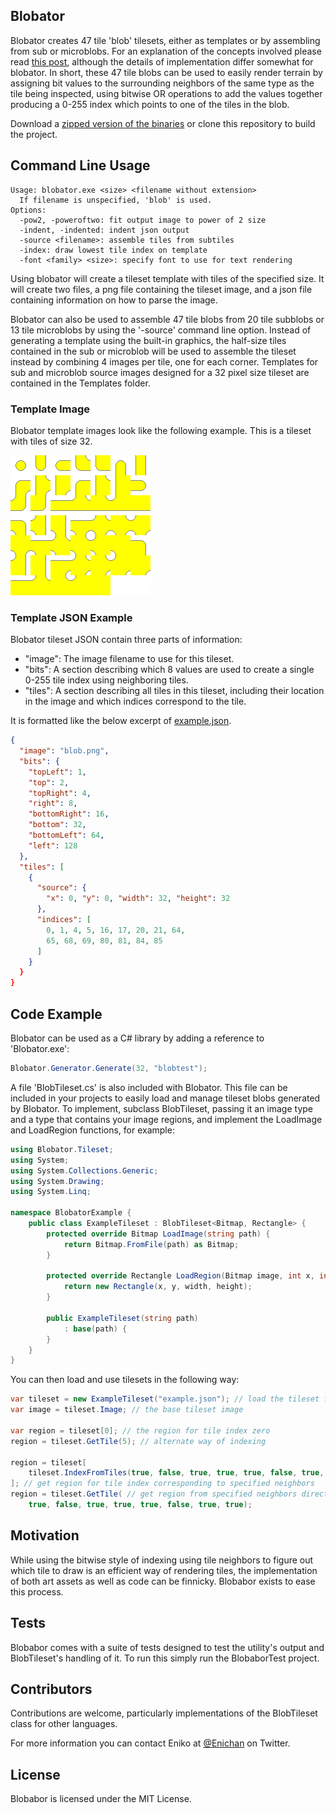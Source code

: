 ## Blobator

Blobator creates 47 tile 'blob' tilesets, either as templates or by assembling from sub or microblobs. For an explanation of the concepts involved please read [this post](http://personal.boristhebrave.com/tutorials/tileset-roundup), although the details of implementation differ somewhat for blobator. In short, these 47 tile blobs can be used to easily render terrain by assigning bit values to the surrounding neighbors of the same type as the tile being inspected, using bitwise OR operations to add the values together producing a 0-255 index which points to one of the tiles in the blob.

Download a [zipped version of the binaries](Blobator.zip) or clone this repository to build the project.

## Command Line Usage

```
Usage: blobator.exe <size> <filename without extension>
  If filename is unspecified, 'blob' is used.
Options:
  -pow2, -poweroftwo: fit output image to power of 2 size
  -indent, -indented: indent json output
  -source <filename>: assemble tiles from subtiles
  -index: draw lowest tile index on template
  -font <family> <size>: specify font to use for text rendering
```

Using blobator will create a tileset template with tiles of the specified size. It will create two files, a png file containing the tileset image, and a json file containing information on how to parse the image.

Blobator can also be used to assemble 47 tile blobs from 20 tile subblobs or 13 tile microblobs by using the '-source' command line option. Instead of generating a template using the built-in graphics, the half-size tiles contained in the sub or microblob will be used to assemble the tileset instead by combining 4 images per tile, one for each corner. Templates for sub and microblob source images designed for a 32 pixel size tileset are contained in the Templates folder.

### Template Image ###

Blobator template images look like the following example. This is a tileset with tiles of size 32.

![Blob tileset template example](example.png)

### Template JSON Example ##

Blobator tileset JSON contain three parts of information:

* "image": The image filename to use for this tileset.
* "bits": A section describing which 8 values are used to create a single 0-255 tile index using neighboring tiles.
* "tiles": A section describing all tiles in this tileset, including their location in the image and which indices correspond to the tile.

It is formatted like the below excerpt of [example.json](example.json).

```json
{
  "image": "blob.png",
  "bits": {
    "topLeft": 1,
    "top": 2,
    "topRight": 4,
    "right": 8,
    "bottomRight": 16,
    "bottom": 32,
    "bottomLeft": 64,
    "left": 128
  },
  "tiles": [
    {
      "source": {
        "x": 0, "y": 0, "width": 32, "height": 32
      },
      "indices": [
        0, 1, 4, 5, 16, 17, 20, 21, 64, 
        65, 68, 69, 80, 81, 84, 85
      ]
    }
  }
}
```

## Code Example

Blobator can be used as a C# library by adding a reference to 'Blobator.exe':

```csharp
Blobator.Generator.Generate(32, "blobtest");
```

A file 'BlobTileset.cs' is also included with Blobator. This file can be included in your projects to easily load and manage tileset blobs generated by Blobator. To implement, subclass BlobTileset, passing it an image type and a type that contains your image regions, and implement the LoadImage and LoadRegion functions, for example:

```csharp
using Blobator.Tileset;
using System;
using System.Collections.Generic;
using System.Drawing;
using System.Linq;

namespace BlobatorExample {
    public class ExampleTileset : BlobTileset<Bitmap, Rectangle> {
        protected override Bitmap LoadImage(string path) {
            return Bitmap.FromFile(path) as Bitmap;
        }

        protected override Rectangle LoadRegion(Bitmap image, int x, int y, int width, int height) {
            return new Rectangle(x, y, width, height);
        }

        public ExampleTileset(string path)
            : base(path) {
        }
    }
}
```

You can then load and use tilesets in the following way:

```csharp
var tileset = new ExampleTileset("example.json"); // load the tileset from json
var image = tileset.Image; // the base tileset image

var region = tileset[0]; // the region for tile index zero
region = tileset.GetTile(5); // alternate way of indexing

region = tileset[
    tileset.IndexFromTiles(true, false, true, true, true, false, true, true)
]; // get region for tile index corresponding to specified neighbors
region = tileset.GetTile( // get region from specified neighbors directly
    true, false, true, true, true, false, true, true);
```

## Motivation

While using the bitwise style of indexing using tile neighbors to figure out which tile to draw is an efficient way of rendering tiles, the implementation of both art assets as well as code can be finnicky. Blobabor exists to ease this process.

## Tests

Blobabor comes with a suite of tests designed to test the utility's output and BlobTileset's handling of it. To run this simply run the BlobaborTest project.

## Contributors

Contributions are welcome, particularly implementations of the BlobTileset class for other languages.

For more information you can contact Eniko at [@Enichan](https://twitter.com/Enichan) on Twitter.

## License

Blobabor is licensed under the MIT License.
